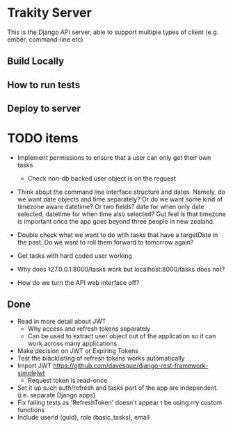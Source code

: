 # Trakity Server
This is the Django API server, able to support multiple types of client (e.g. ember, command-line etc)

## Build Locally

## How to run tests

## Deploy to server

# TODO items
* Implement permissions to ensure that a user can only get their own tasks
  * Check non-db backed user object is on the request
    
* Think about the command line interface structure and dates. Namely, do we want date objects and time separately?
  Or do we want some kind of timezone aware datetime? Or two fields? date for when only date selected, datetime for when time also selected?
  Gut feel is that timezone is important once the app goes beyond three people in new zealand.
* Double check what we want to do with tasks that have a targetDate in the past. Do we want to roll them forward to tomorrow again?
* Get tasks with hard coded user working
* Why does 127.0.0.1:8000/tasks work but localhost:8000/tasks does not?
* How do we turn the API web interface off?

## Done
* Read in more detail about JWT
  * Why access and refresh tokens separately
  * Can be used to extract user object out of the application so it can work across many applications
* Make decision on JWT or Expiring Tokens
* Test the blacklisting of refresh tokens works automatically
* Import JWT https://github.com/davesque/django-rest-framework-simplejwt
  * Request token is read-once
* Set it up such auth/refresh and tasks part of the app are independent. (i.e. separate Django apps)
* Fix failing tests as 'RefreshToken' doesn't appear t be using my custom functions
* Include userid (guid), role (basic_tasks), email  